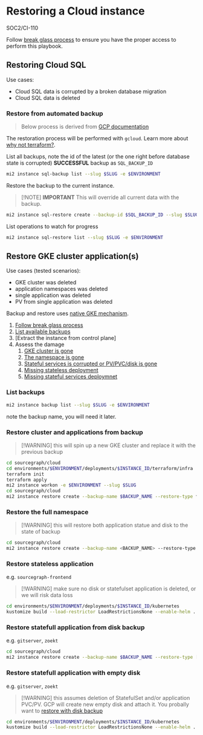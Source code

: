 # Restoring a Cloud instance

<span class="badge badge-note">SOC2/CI-110</span>

Follow [break glass process](./break_glass_process.md) to ensure you have the proper access to perform this playbook.

## Restoring Cloud SQL

Use cases:

- Cloud SQL data is corrupted by a broken database migration
- Cloud SQL data is deleted

### Restore from automated backup

> Below process is derived from [GCP documentation](https://cloud.google.com/sql/docs/postgres/backup-recovery/restoring#gcloud)

The restoration process will be performed with `gcloud`. Learn more about [why not terraform?](https://registry.terraform.io/providers/hashicorp/google/latest/docs/resources/sql_database_instance#restore_backup_context).

List all backups, note the id of the latest (or the one right before database state is corrupted) **SUCCESSFUL** backup as `SQL_BACKUP_ID`

```sh
mi2 instance sql-backup list --slug $SLUG -e $ENVIRONMENT
```

Restore the backup to the current instance.

> [!NOTE] **IMPORTANT** This will override all current data with the backup.

```sh
mi2 instance sql-restore create --backup-id $SQL_BACKUP_ID --slug $SLUG -e $ENVIRONMENT
```

List operations to watch for progress

```sh
mi2 instance sql-restore list --slug $SLUG -e $ENVIRONMENT
```

## Restore GKE cluster application(s)

Use cases (tested scenarios):

- GKE cluster was deleted
- application namespaces was deleted
- single application was deleted
- PV from single application was deleted

Backup and restore uses [native GKE mechanism](https://cloud.google.com/kubernetes-engine/docs/add-on/backup-for-gke/concepts/backup-for-gke).

1. [Follow break glass process](./break_glass_process.md)
1. [List available backups](#list-backups)
1. [Extract the instance from control plane]
1. Assess the damage
   1. [GKE cluster is gone](#restore-cluster-and-applications)
   1. [The namespace is gone](#restore-the-full-namespace)
   1. [Stateful services is corrupted or PV/PVC/disk is gone](#restore-statefull-application-from-disk-backup)
   1. [Missing stateless deployment](#restore-stateless-application)
   1. [Missing stateful services deploymnet](#restore-statefull-application-with-empty-disk)

### List backups

```sh
mi2 instance backup list --slug $SLUG -e $ENVIRONMENT
```

note the backup name, you will need it later.

### Restore cluster and applications from backup

> [!WARNING] this will spin up a new GKE cluster and replace it with the previous backup

```sh
cd sourcegraph/cloud
cd environments/$ENVIRONMENT/deployments/$INSTANCE_ID/terraform/infra
terraform init
terraform apply
mi2 instance workon -e $ENVIRONMENT --slug $SLUG
cd sourcegraph/cloud
mi2 instance restore create --backup-name $BACKUP_NAME --restore-type full-replace --slug $SLUG -e $ENVIRONMENT
```

### Restore the full namespace

> [!WARNING] this will restore both application statue and disk to the state of backup

```sh
cd sourcegraph/cloud
mi2 instance restore create --backup-name <BACKUP_NAME> --restore-type full-replace --slug $SLUG -e $ENVIRONMENT
```

### Restore stateless application

e.g. `sourcegraph-frontend`

> [!WARNING] make sure no disk or statefulset application is deleted, or we will risk data loss

```sh
cd environments/$ENVIRONMENT/deployments/$INSTANCE_ID/kubernetes
kustomize build --load-restrictor LoadRestrictionsNone --enable-helm . | kubectl apply -f -
```

### Restore statefull application from disk backup

e.g. `gitserver`, `zoekt`

```sh
cd sourcegraph/cloud
mi2 instance restore create --backup-name $BACKUP_NAME --restore-type [gitserver|indexed-search] --slug $SLUG -e $ENVIRONMENT
```

### Restore statefull application with empty disk

e.g. `gitserver`, `zoekt`

> [!WARNING] this assumes deletion of StatefulSet and/or application PVC/PV. GCP will create new empty disk and attach it.
> You probally want to [restore with disk backup](#restore-statefull-application-with-disk-restore)

```sh
cd environments/$ENVIRONMENT/deployments/$INSTANCE_ID/kubernetes
kustomize build --load-restrictor LoadRestrictionsNone --enable-helm . | kubectl apply -f -
```

